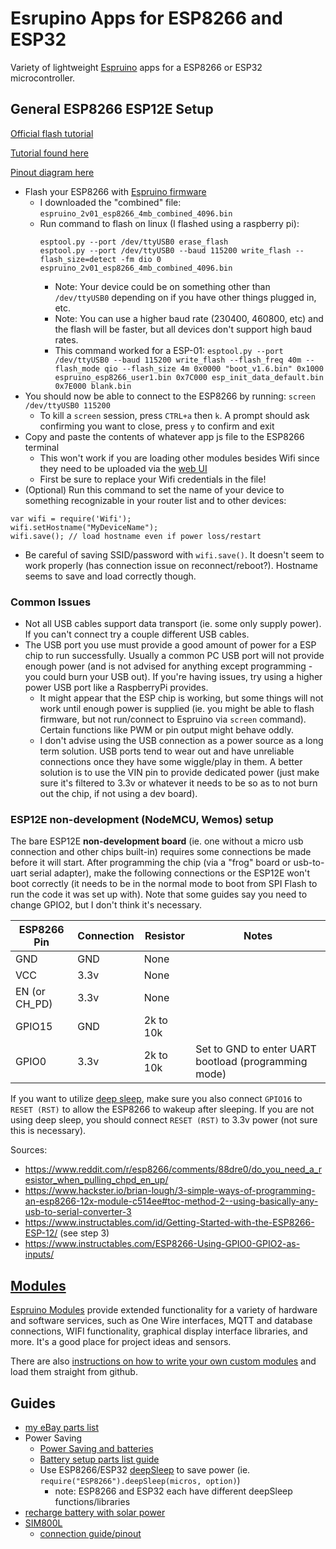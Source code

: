 # Esrupino Apps for ESP8266 and ESP32
Variety of lightweight [Espruino](https://github.com/espruino/Espruino) apps for a ESP8266 or ESP32 microcontroller.

## General ESP8266 ESP12E Setup
[Official flash tutorial](https://www.espruino.com/ESP8266_Flashing)

[Tutorial found here](https://cuneyt.aliustaoglu.biz/en/programming-esp8266-using-javascript-with-espruino/)

[Pinout diagram here](https://lastminuteengineers.com/wp-content/uploads/2018/08/ESP-12E-Development-Board-ESP8266-NodeMCU-Pinout.jpg)
- Flash your ESP8266 with [Espruino firmware](https://www.espruino.com/Download)
  - I downloaded the "combined" file: `espruino_2v01_esp8266_4mb_combined_4096.bin`
  - Run command to flash on linux (I flashed using a raspberry pi):
    ```
    esptool.py --port /dev/ttyUSB0 erase_flash
    esptool.py --port /dev/ttyUSB0 --baud 115200 write_flash --flash_size=detect -fm dio 0 espruino_2v01_esp8266_4mb_combined_4096.bin
    ```
      - Note: Your device could be on something other than `/dev/ttyUSB0` depending on if you have other things plugged in, etc.
      - Note: You can use a higher baud rate (230400, 460800, etc) and the flash will be faster, but all devices don't support high baud rates.
    - This command worked for a ESP-01: `esptool.py --port /dev/ttyUSB0 --baud 115200 write_flash --flash_freq 40m --flash_mode qio --flash_size 4m 0x0000 "boot_v1.6.bin" 0x1000 espruino_esp8266_user1.bin 0x7C000 esp_init_data_default.bin 0x7E000 blank.bin`
- You should now be able to connect to the ESP8266 by running: `screen /dev/ttyUSB0 115200`
  - To kill a `screen` session, press `CTRL+a` then `k`. A prompt should ask confirming you want to close, press `y` to confirm and exit
- Copy and paste the contents of whatever app js file to the ESP8266 terminal
  - This won't work if you are loading other modules besides Wifi since they need to be uploaded via the [web UI](https://chrome.google.com/webstore/detail/espruino-web-ide/bleoifhkdalbjfbobjackfdifdneehpo?hl=en)
  - First be sure to replace your Wifi credentials in the file!
- (Optional) Run this command to set the name of your device to something recognizable in your router list and to other devices:
```
var wifi = require('Wifi');
wifi.setHostname("MyDeviceName");
wifi.save(); // load hostname even if power loss/restart
```
  - Be careful of saving SSID/password with `wifi.save()`. It doesn't seem to work properly (has connection issue on reconnect/reboot?). Hostname seems to save and load correctly though.

### Common Issues
- Not all USB cables support data transport (ie. some only supply power). If you can't connect try a couple different USB cables.
- The USB port you use must provide a good amount of power for a ESP chip to run successfully. Usually a common PC USB port will not provide enough power (and is not advised for anything except programming - you could burn your USB out). If you're having issues, try using a higher power USB port like a RaspberryPi provides.
  - It might appear that the ESP chip is working, but some things will not work until enough power is supplied (ie. you might be able to flash firmware, but not run/connect to Espruino via `screen` command). Certain functions like PWM or pin output might behave oddly.
  - I don't advise using the USB connection as a power source as a long term solution. USB ports tend to wear out and have unreliable connections once they have some wiggle/play in them. A better solution is to use the VIN pin to provide dedicated power (just make sure it's filtered to 3.3v or whatever it needs to be so as to not burn out the chip, if not using a dev board).

### ESP12E non-development (NodeMCU, Wemos) setup
The bare ESP12E **non-development board** (ie. one without a micro usb connection and other chips built-in) requires some connections be made before it will start. After programming the chip (via a "frog" board or usb-to-uart serial adapter), make the following connections or the ESP12E won't boot correctly (it needs to be in the normal mode to boot from SPI Flash to run the code it was set up with). Note that some guides say you need to change GPIO2, but I don't think it's necessary.

ESP8266 Pin | Connection | Resistor | Notes
--- | --- | --- | ---
GND | GND | None |
VCC | 3.3v | None | 
EN (or CH_PD) | 3.3v | None |
GPIO15 | GND | 2k to 10k |
GPIO0 | 3.3v | 2k to 10k | Set to GND to enter UART bootload (programming mode)

If you want to utilize [deep sleep](https://www.espruino.com/Reference#l_ESP8266_deepSleep), make sure you also connect `GPIO16` to `RESET (RST)` to allow the ESP8266 to wakeup after sleeping.
If you are not using deep sleep, you should connect `RESET (RST)` to 3.3v power (not sure this is necessary).

Sources:
- https://www.reddit.com/r/esp8266/comments/88dre0/do_you_need_a_resistor_when_pulling_chpd_en_up/
- https://www.hackster.io/brian-lough/3-simple-ways-of-programming-an-esp8266-12x-module-c514ee#toc-method-2--using-basically-any-usb-to-serial-converter-3
- https://www.instructables.com/id/Getting-Started-with-the-ESP8266-ESP-12/ (see step 3)
- https://www.instructables.com/ESP8266-Using-GPIO0-GPIO2-as-inputs/

## [Modules](https://www.espruino.com/Modules)
[Espruino Modules](https://www.espruino.com/Modules) provide extended functionality for a variety of hardware and software services, such as One Wire interfaces, MQTT and database connections, WIFI functionality, graphical display interface libraries, and more.
It's a good place for project ideas and sensors.

There are also [instructions on how to write your own custom modules](https://www.espruino.com/Writing+Modules) and load them straight from github.

## Guides
- [my eBay parts list](https://www.ebay.com/myb/WatchList?custom_list_id=640684863013)
- Power Saving
  - [Power Saving and batteries](https://github.com/z2amiller/sensorboard/blob/master/PowerSaving.md)
  - [Battery setup parts list guide](https://github.com/happytm/BatteryNode)
  - Use ESP8266/ESP32 [deepSleep](http://www.espruino.com/Reference#l_ESP8266_deepSleep) to save power (ie. `require("ESP8266").deepSleep(micros, option)`)
    - note: ESP8266 and ESP32 each have different deepSleep functions/libraries
- [recharge battery with solar power](https://randomnerdtutorials.com/power-esp32-esp8266-solar-panels-battery-level-monitoring/)
- [SIM800L](https://www.espruino.com/SIM900)
  - [connection guide/pinout](https://lastminuteengineers.com/sim800l-gsm-module-arduino-tutorial/)